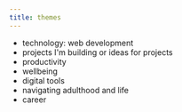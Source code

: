```yaml
---
title: themes
---
```


- technology: web development
- projects I'm building or ideas for projects
- productivity
- wellbeing
- digital tools
- navigating adulthood and life
- career 